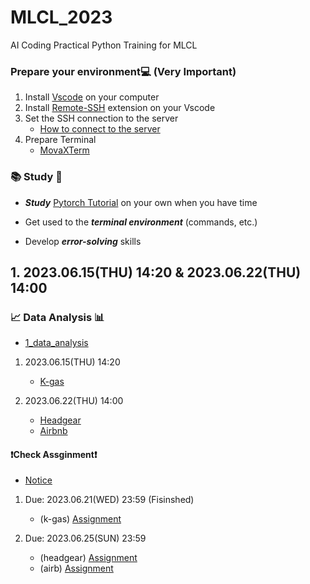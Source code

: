 # MLCL_2023
AI Coding Practical Python Training for MLCL

### Prepare your environment💻 (Very Important)

1. Install [Vscode](https://code.visualstudio.com/) on your computer
2. Install [Remote-SSH](https://marketplace.visualstudio.com/items?itemName=ms-vscode-remote.remote-ssh) extension on your Vscode
3. Set the SSH connection to the server
    - [How to connect to the server](https://code.visualstudio.com/docs/remote/ssh)
4. Prepare Terminal
    - [MovaXTerm](https://mobaxterm.mobatek.net/)

### 📚 Study 📖
 
- ***Study*** [Pytorch Tutorial](https://pytorch.org/tutorials/) on your own when you have time

- Get used to the ***terminal environment*** (commands, etc.)

- Develop ***error-solving*** skills

## 1. 2023.06.15(THU) 14:20 & 2023.06.22(THU) 14:00

### 📈 Data Analysis 📊

- [1_data_analysis](1_data_analysis)

1. 2023.06.15(THU) 14:20
    - [K-gas](1_data_analysis/data_analysis_k-gas.ipynb)

2. 2023.06.22(THU) 14:00
    - [Headgear](1_data_analysis/data_analysis_headgear.ipynb)
    - [Airbnb](1_data_analysis/data_analysis_airb.ipynb)

#### ❗Check Assginment❗

- [Notice](1_data_analysis/README.md)

1. Due: 2023.06.21(WED) 23:59 (Fisinshed)
    - (k-gas) [Assignment](1_Assignment_k-gas.ipynb)

2. Due: 2023.06.25(SUN) 23:59
    - (headgear) [Assignment](1_Assignment_headgear.ipynb)
    - (airb) [Assignment](1_Assignment_airb.ipynb)